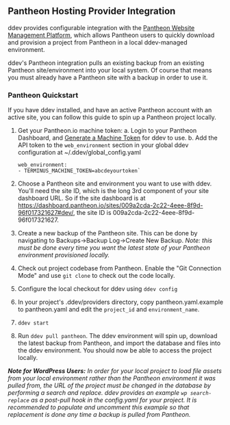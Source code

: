 ## Pantheon Hosting Provider Integration

ddev provides configurable integration with the [Pantheon Website Management Platform](https://pantheon.io/), which allows Pantheon users to quickly download and provision a project from Pantheon in a local ddev-managed environment.

ddev's Pantheon integration pulls an existing backup from an existing Pantheon site/environment into your local system. Of course that means you must already have a Pantheon site with a backup in order to use it.

### Pantheon Quickstart

If you have ddev installed, and have an active Pantheon account with an active site, you can follow this guide to spin up a Pantheon project locally.

1. Get your Pantheon.io machine token:
   a. Login to your Pantheon Dashboard, and [Generate a Machine Token](https://pantheon.io/docs/machine-tokens/) for ddev to use.
   b. Add the API token to the `web_environment` section in your global ddev configuration at ~/.ddev/global_config.yaml

   ```
   web_environment:
   - TERMINUS_MACHINE_TOKEN=abcdeyourtoken`
   ```

2. Choose a Pantheon site and environment you want to use with ddev. You'll need the site ID, which is the long 3rd component of your site dashboard URL. So if the site dashboard is at <https://dashboard.pantheon.io/sites/009a2cda-2c22-4eee-8f9d-96f017321627#dev/>, the site ID is 009a2cda-2c22-4eee-8f9d-96f017321627.

3. Create a new backup of the Pantheon site. This can be done by navigating to Backups->Backup Log->Create New Backup. _Note: this must be done every time you want the latest state of your Pantheon environment provisioned locally._

4. Check out project codebase from Pantheon. Enable the "Git Connection Mode" and use `git clone` to check out the code locally.

5. Configure the local checkout for ddev using `ddev config`

6. In your project's .ddev/providers directory, copy pantheon.yaml.example to pantheon.yaml and edit the `project_id` and `environment_name`.

7. `ddev start`

8. Run `ddev pull pantheon`. The ddev environment will spin up, download the latest backup from Pantheon, and import the database and files into the ddev environment. You should now be able to access the project locally.

_**Note for WordPress Users:** In order for your local project to load file assets from your local environment rather than the Pantheon environment it was pulled from, the URL of the project must be changed in the database by performing a search and replace. ddev provides an example `wp search-replace` as a post-pull hook in the config.yaml for your project. It is recommended to populate and uncomment this example so that replacement is done any time a backup is pulled from Pantheon._

